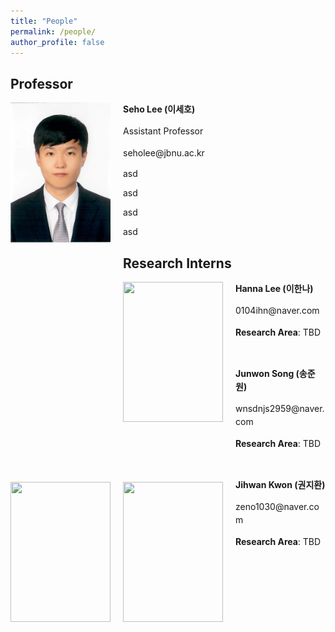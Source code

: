 ```yaml
---
title: "People"
permalink: /people/
author_profile: false
---
```


## Professor
<div style="width:180px; height:320px; float:left;">
<img src="https://raw.githubusercontent.com/jbnu-vilab/jbnu-vilab.github.io/master/images/seholee.png" width="160" height=224 >
</div>
 <p style="line-height: 1.5;"><b>Seho Lee (이세호)</b></p>
<p style="line-height: 1.5;">Assistant Professor</p>
<p style="line-height: 1.5;">seholee@jbnu.ac.kr</p>

asd

asd

asd

asd

## Research Interns

<div style="width:180px; height:320px; float:left;">
<img src="" width="160" height=224 >
</div>

 <p style="line-height: 1.5;"><b>Hanna Lee (이한나)</b></p>
<p style="line-height: 1.5;">0104ihn@naver.com</p>
<p style="line-height: 1.5;"><b>Research Area</b>: TBD</p>

&nbsp;
&nbsp;
&nbsp;
&nbsp;

<div style="width:180px; height:320px; float:left;">
<img src="" width="160" height=224 >
</div>

 <p style="line-height: 1.5;"><b>Junwon Song (송준원)</b></p>
<p style="line-height: 1.5;">wnsdnjs2959@naver.com</p>
<p style="line-height: 1.5;"><b>Research Area</b>: TBD</p>

&nbsp;
&nbsp;
&nbsp;
&nbsp;

<div style="width:180px; height:320px; float:left;">
<img src="" width="160" height=224 >
</div>

 <p style="line-height: 1.5;"><b>Jihwan Kwon (권지환)</b></p>
<p style="line-height: 1.5;">zeno1030@naver.com</p>
<p style="line-height: 1.5;"><b>Research Area</b>: TBD</p>


&nbsp;
&nbsp;
&nbsp;
&nbsp;
